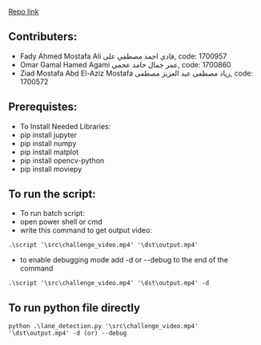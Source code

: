 [Repo link](https://github.com/agamyo168/Lane-Detection/)

## Contributers:

- Fady Ahmed Mostafa Ali فادي احمد مصطفي على, code: 1700957
- Omar Gamal Hamed Agami عمر جمال حامد عجمي, code: 1700860
- Ziad Mostafa Abd El-Aziz Mostafa زياد مصطفى عبد العزيز مصطفى, code: 1700572

## Prerequistes:

- To Install Needed Libraries:
- pip install jupyter
- pip install numpy
- pip install matplot
- pip install opencv-python
- pip install moviepy

## To run the script:

- To run batch script:
- open power shell or cmd
- write this command to get output video:

```
.\script '\src\challenge_video.mp4' '\dst\output.mp4'
```

- to enable debugging mode add -d or --debug to the end of the command

```
.\script '\src\challenge_video.mp4' '\dst\output.mp4' -d
```

## To run python file directly

```
python .\lane_detection.py '\src\challenge_video.mp4' '\dst\output.mp4' -d (or) --debug
```
